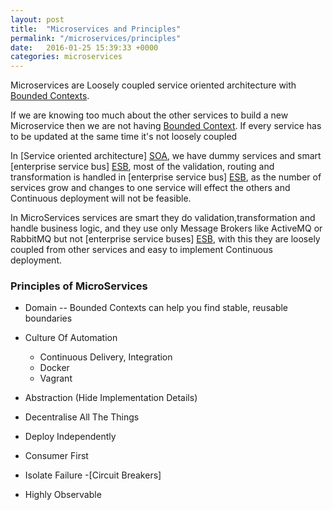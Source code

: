 ```yaml
---
layout: post
title:  "Microservices and Principles"
permalink: "/microservices/principles"
date:   2016-01-25 15:39:33 +0000
categories: microservices
---
```


Microservices are Loosely coupled service oriented architecture with [Bounded Contexts][Bounded-Context].


If we are knowing too much about the other services to build a new Microservice then we are not having [Bounded Context][Bounded-Context].
If every service has to be updated at the same time it's not loosely coupled

In [Service oriented architecture] [SOA], we have dummy services and smart [enterprise service bus] [ESB], most of the validation, routing and transformation is handled in [enterprise service bus] [ESB], as the number of services grow and changes to one service will effect the others and Continuous deployment will not be feasible.

 In MicroServices services are smart they do validation,transformation and handle business logic, and they use only Message Brokers like ActiveMQ or RabbitMQ but not [enterprise service buses] [ESB], with this they are loosely coupled from other services and easy to implement  Continuous deployment.

### Principles of MicroServices

- Domain -- Bounded Contexts can help you find stable, reusable boundaries
- Culture Of Automation
	- Continuous Delivery, Integration
	- Docker
	- Vagrant

- Abstraction (Hide Implementation Details)
- Decentralise All The Things
- Deploy Independently
- Consumer First
- Isolate Failure -[Circuit Breakers]
- Highly Observable



[Bounded-Context]: http://martinfowler.com/bliki/BoundedContext.html
[ESB]:https://en.wikipedia.org/wiki/Enterprise_service_bus
[SOA]:https://en.wikipedia.org/wiki/Service-oriented_architecture
